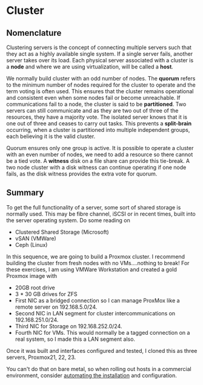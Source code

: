 # Cluster

## Nomenclature

Clustering servers is the concept of connecting multiple servers such that they act as a highly available single system. If a single server fails, another server takes over its load. Each physical server associated with a cluster is a **node** and where we are using virtualization, will be called a **host**.&#x20;

We normally build cluster with an odd number of nodes. The **quorum** refers to the minimum number of nodes required for the cluster to operate and the term voting is often used. This ensures that the cluster remains operational and consistent even when some nodes fail or become unreachable. If communications fail to a node, the cluster is said to be **partitioned**. Two servers can still communicate and as they are two out of three of the resources, they have a majority vote. The isolated server knows that it is one out of three and ceases to carry out tasks. This prevents a **split-brain** occurring, when a cluster is partitioned into multiple independent groups, each believing it is the valid cluster.&#x20;

Quorum ensures only one group is active. It is possible to operate a cluster with an even number of nodes, we need to add a resource so there cannot be a tied vote. A **witness** disk on a file share can provide this tie-break. A two node cluster with a disk witness can continue operating if one node fails, as the disk witness provides the extra vote for quorum.

## Summary

To get the full functionality of a server, some sort of shared storage is normally used. This may be fibre channel, iSCSI or in recent times, built into the server operating system. Do some reading on

* Clustered Shared Storage (Microsoft)
* vSAN (VMWare)
* Ceph (Linux)

In this sequence, we are going to build a Proxmox cluster. I recommend building the cluster from fresh nodes with no VMs....nothing to break! For these exercises, I am using VMWare Workstation and created a gold Proxmox image with&#x20;

* 20GB root drive
* 3 \* 30 GB drives for ZFS
* First NIC as a bridged connection so I can manage ProxMox like a remote server on 192.168.5.0/24.
* Second NIC in LAN segment for cluster intercommunications on 192.168.251.0/24.
* Third NIC for Storage on 192.168.252.0/24.
* Fourth NIC for VMs. This would normally be a tagged connection on a real system, so I made this a LAN segment also.

Once it was built and interfaces configured and tested, I cloned this as three servers, Proxmox21, 22, 23.

You can't do that on bare metal, so when rolling out hosts in a commercial environment, consider [automating the installation](https://pve.proxmox.com/wiki/Automated_Installation) and configuration.
